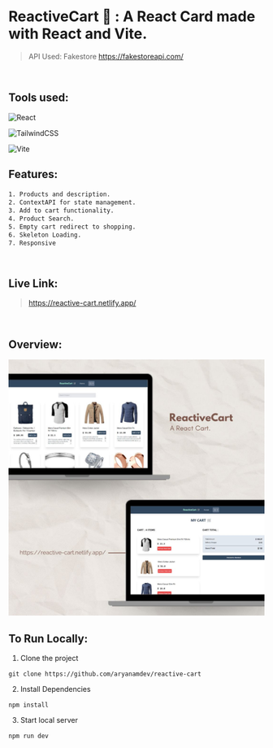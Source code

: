 # ReactiveCart 🛒 : A React Card made with React and Vite.

>API Used: Fakestore https://fakestoreapi.com/

<br>

## Tools used:

![React](https://img.shields.io/badge/react-%2320232a.svg?style=for-the-badge&logo=react&logoColor=%2361DAFB)

![TailwindCSS](https://img.shields.io/badge/tailwindcss-%2338B2AC.svg?style=for-the-badge&logo=tailwind-css&logoColor=white)

![Vite](https://img.shields.io/badge/vite-%23646CFF.svg?style=for-the-badge&logo=vite&logoColor=white) 



## Features: 
    1. Products and description.
    2. ContextAPI for state management.
    3. Add to cart functionality.
    4. Product Search.
    5. Empty cart redirect to shopping.
    6. Skeleton Loading.
    7. Responsive

<br>

## Live Link: 
>https://reactive-cart.netlify.app/

<br>

## Overview:
![img](assets/../src/assets/reactiveCart.jpg)
<br>

## To Run Locally:

1. Clone the project 
````
git clone https://github.com/aryanamdev/reactive-cart
````
2. Install Dependencies
````
npm install
````
3. Start local server
````
npm run dev
````
